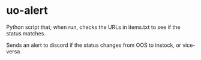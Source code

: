 # uo-alert

Python script that, when run, checks the URLs in items.txt to see if the status matches.

Sends an alert to discord if the status changes from OOS to instock, or vice-versa
